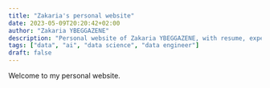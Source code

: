 ```yaml
---
title: "Zakaria's personal website"
date: 2023-05-09T20:20:42+02:00
author: "Zakaria YBEGGAZENE"
description: "Personal website of Zakaria YBEGGAZENE, with resume, experiences, projects, blog posts and papers"
tags: ["data", "ai", "data science", "data engineer"]
draft: false
---
```


Welcome to my personal website.
